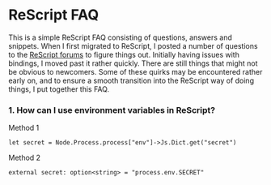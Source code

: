 # ReScript FAQ
This is a simple ReScript FAQ consisting of questions, answers and snippets. When I first migrated to ReScript, I posted a number of questions to the [ReScript forums](https://forum.rescript-lang.com/) to figure things out. Initially having issues with bindings, I moved past it rather quickly. There are still things that might not be obvious to newcomers. Some of these quirks may be encountered rather early on, and to ensure a smooth transition into the ReScript way of doing things, I put together this FAQ.

### 1. How can I use environment variables in ReScript?

Method 1
```rescript
let secret = Node.Process.process["env"]->Js.Dict.get("secret")
```

Method 2
```rescript
external secret: option<string> = "process.env.SECRET"
```
